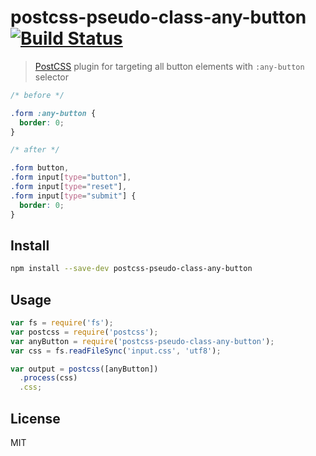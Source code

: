 # postcss-pseudo-class-any-button [![Build Status][travis-image]][travis-url]

> [PostCSS][postcss] plugin for targeting all button elements with `:any-button` selector

```css
/* before */

.form :any-button {
  border: 0;
}

/* after */

.form button,
.form input[type="button"],
.form input[type="reset"],
.form input[type="submit"] {
  border: 0;
}
```


## Install

```sh
npm install --save-dev postcss-pseudo-class-any-button
```

## Usage

```js
var fs = require('fs');
var postcss = require('postcss');
var anyButton = require('postcss-pseudo-class-any-button');
var css = fs.readFileSync('input.css', 'utf8');

var output = postcss([anyButton])
  .process(css)
  .css;
```

## License

MIT

[travis-url]: https://travis-ci.org/andrepolischuk/postcss-pseudo-class-any-button
[travis-image]: https://travis-ci.org/andrepolischuk/postcss-pseudo-class-any-button.svg?branch=master

[postcss]: https://github.com/postcss/postcss
